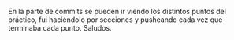 En la parte de commits se pueden ir viendo los distintos puntos del práctico, fui haciéndolo por secciones y pusheando cada vez que terminaba cada punto. Saludos. 
